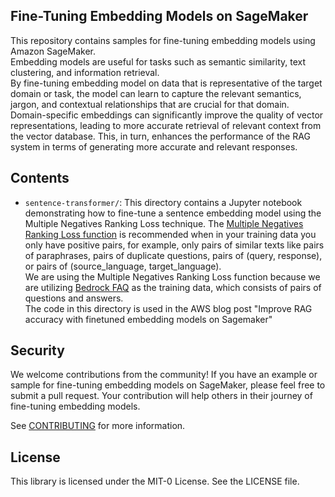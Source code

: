 ## Fine-Tuning Embedding Models on SageMaker

This repository contains samples for fine-tuning embedding models using Amazon SageMaker.  
Embedding models are useful for tasks such as semantic similarity, text clustering, and information retrieval.  
By fine-tuning embedding model on data that is representative of the target domain or task, the model can learn to capture the relevant semantics, jargon, and contextual relationships that are crucial for that domain.  
Domain-specific embeddings can significantly improve the quality of vector representations, leading to more accurate retrieval of relevant context from the vector database. This, in turn, enhances the performance of the RAG system in terms of generating more accurate and relevant responses.


## Contents
- `sentence-transformer/`: This directory contains a Jupyter notebook demonstrating how to fine-tune a sentence embedding model using the Multiple Negatives Ranking Loss technique. The [Multiple Negatives Ranking Loss function](https://www.sbert.net/docs/package_reference/sentence_transformer/losses.html#multiplenegativesrankingloss) is recommended when in your training data you only have positive pairs, for example, only pairs of similar texts like pairs of paraphrases, pairs of duplicate questions, pairs of (query, response), or pairs of (source_language, target_language).   
We are using the Multiple Negatives Ranking Loss function because we are utilizing [Bedrock FAQ](https://aws.amazon.com/bedrock/faqs/) as the training data, which consists of pairs of questions and answers.  
The code in this directory is used in the AWS blog post "Improve RAG accuracy with finetuned embedding models on Sagemaker"
  
## Security
We welcome contributions from the community! If you have an example or sample for fine-tuning embedding models on SageMaker, please feel free to submit a pull request. Your contribution will help others in their journey of fine-tuning embedding models.  

See [CONTRIBUTING](CONTRIBUTING.md#security-issue-notifications) for more information.

## License

This library is licensed under the MIT-0 License. See the LICENSE file.


